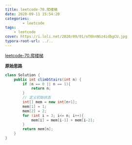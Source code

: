 ```yaml
---
title: leetcode-70.爬楼梯
date: 2020-09-11 15:54:20
categories: 
		- leetcode
tags: 
	- leetcode
cover: https://i.loli.net/2020/09/01/oT6hnNGz4idbgCU.jpg
typora-root-url: ../..
---
```


[leetcode-70.爬楼梯](https://leetcode-cn.com/problems/climbing-stairs/)

**原始思路**

```java
class Solution {
    public int climbStairs(int n) {
        if (n == 0 || n == 1){
            return n;
        }
        // 定义初始状态
        int[] mem = new int[n+1];
        mem[1] = 1;
        mem[2] = 2;
        for (int i = 3; i<= n; i++){
            mem[i] = mem[i-1] + mem[i-2];
        }
        return mem[n];
    }
}
```

 